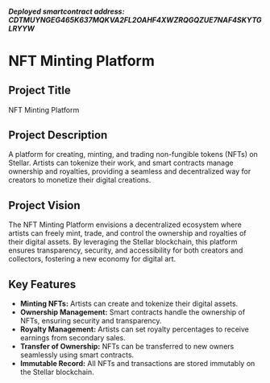##### Deployed smartcontract address: CDTMUYNGEG465K637MQKVA2FL2OAHF4XWZRQGQZUE7NAF4SKYTGLRYYW

# NFT Minting Platform

## Project Title
NFT Minting Platform

## Project Description
A platform for creating, minting, and trading non-fungible tokens (NFTs) on Stellar. Artists can tokenize their work, and smart contracts manage ownership and royalties, providing a seamless and decentralized way for creators to monetize their digital creations.

## Project Vision
The NFT Minting Platform envisions a decentralized ecosystem where artists can freely mint, trade, and control the ownership and royalties of their digital assets. By leveraging the Stellar blockchain, this platform ensures transparency, security, and accessibility for both creators and collectors, fostering a new economy for digital art.

## Key Features
- **Minting NFTs:** Artists can create and tokenize their digital assets.
- **Ownership Management:** Smart contracts handle the ownership of NFTs, ensuring security and transparency.
- **Royalty Management:** Artists can set royalty percentages to receive earnings from secondary sales.
- **Transfer of Ownership:** NFTs can be transferred to new owners seamlessly using smart contracts.
- **Immutable Record:** All NFTs and transactions are stored immutably on the Stellar blockchain.
